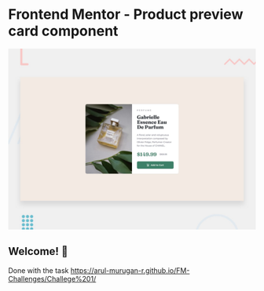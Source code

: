 # Frontend Mentor - Product preview card component

![Design preview for the Product preview card component coding challenge](./design/desktop-preview.jpg)

## Welcome! 👋

Done with the task 
https://arul-murugan-r.github.io/FM-Challenges/Challege%201/
